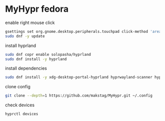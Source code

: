 # MyHypr fedora
enable right mouse click  
```sh
gsettings set org.gnome.desktop.peripherals.touchpad click-method 'areas'
sudo dnf -y update
```

install hyprland  
```sh
sudo dnf copr enable solopasha/hyprland
sudo dnf install -y hyprland
```

install dependencies  
```sh
sudo dnf install -y xdg-desktop-portal-hyprland hyprwayland-scanner hyprpaper waybar dolphin hyprlock nm-applet
```  

clone config  
```sh
git clone --depth=1 https://github.com/makstag/MyHypr.git ~/.config
```  

check devices  
```sh
hyprctl devices
```
